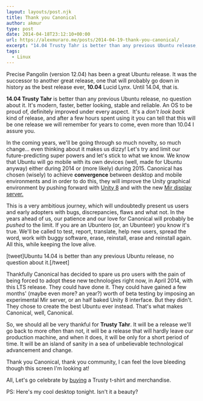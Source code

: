 ```yaml
---
layout: layouts/post.njk
title: Thank you Canonical
author: akmur
type: post
date: 2014-04-18T23:12:10+00:00
url: https://alexmuraro.me/posts/2014-04-19-thank-you-canonical/
excerpt: "14.04 Trusty Tahr is better than any previous Ubuntu release, no question about it. It's modern, faster, better looking, stable and reliable. An OS to be proud of, definitely improved under every aspect. It's a don't look back kind of release, and after a few hours spent using it you can tell that this will be one release we will remember for years to come, even more than 10.04 I assure you."
tags:
  - Linux
---
```


Precise Pangolin (version 12.04) has been a great Ubuntu release. It was the successor to another great release, one that will probably go down in history as the best release ever, **10.04** Lucid Lynx. Until 14.04, that is.

**14.04 Trusty Tahr** is better than any previous Ubuntu release, no question about it. It's modern, faster, better looking, stable and reliable. An OS to be proud of, definitely improved under every aspect.  It's a _don't look back_ kind of release, and after a few hours spent using it you can tell that this will be one release we will remember for years to come, even more than 10.04 I assure you.

In the coming years, we'll be going through so much novelty, so much change... even thinking about it makes us dizzy! Let's try and limit our future-predicting super powers and let's stick to what we know. We know that Ubuntu will go mobile with its own devices (well, made for Ubuntu anyway) either during 2014 or (more likely) during 2015. Canonical has chosen (wisely) to achieve **convergence** between desktop and mobile environments and in order to do this, they will improve the Unity graphical environment by pushing forward with <a title="Unity 8 Specifications" href="https://wiki.ubuntu.com/UnityNextSpec" target="_blank">Unity 8</a> and with the new <a title="MIr Display Server" href="https://wiki.ubuntu.com/Mir" target="_blank">Mir display server.</a>

This is a very ambitious journey, which will undoubtedly present us users and early adopters with bugs, discrepancies, flaws and what not. In the years ahead of us, our patience and our love for Canonical will probably be _pushed_ to the limit. If you are an Ubuntero (or, an Ubunteer) you know it's true. We'll be called to test, report, translate, help new users, spread the word, work with buggy software, erase, reinstall, erase and reinstall again. All this, while keeping the love alive.

[tweet]Ubuntu 14.04 is better than any previous Ubuntu release, no question about it.[/tweet]

Thankfully Canonical has decided to spare us pro users with the pain of being forced to adopt these new technologies right now, in April 2014, with this LTS release. They could have done it. They could have gained a few months' (maybe even more? an year?) worth of beta testing by imposing an experimental Mir server, or an half baked Unity 8 interface. But they didn't. They chose to create the best Ubuntu ever instead. That's what makes Canonical, well, Canonical.

So, we should all be very thankful for **Trusty Tahr**. It will be a release we'll go back to more often than not, it will be a release that will hardly leave our production machine, and when it does, it will be only for a short period of time. It will be an island of sanity in a sea of unbelievable technological advancement and change.

Thank you Canonical, thank you community, I can feel the love bleeding though this screen I'm looking at!

All, Let's go celebrate by <a title="Ubuntu Shop" href="http://shop.ubuntu.com/" target="_blank">buying</a> a Trusty t-shirt and merchandise.

PS: Here's my cool desktop tonight. Isn't it a beauty?
